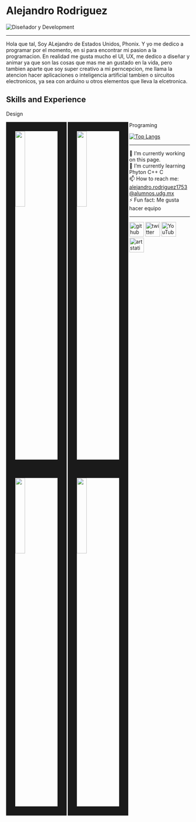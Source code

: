 # Alejandro Rodriguez


![Diseñador y Development](https://cdna.artstation.com/p/users/covers/002/696/776/default/498b33235984f953f6f58f1823985084.jpg?1655859082)
___

Hola que tal, Soy ALejandro de Estados Unidos, Phonix. Y yo me dedico a programar por el momento, en si para encontrar mi pasion a la programacion. En realidad me gusta mucho el UI, UX, me dedico a diseñar y animar ya que son las cosas que mas me an gustado en la vida, pero tambien aparte que soy super creativo a mi perncepcion, me llama la atencion hacer aplicaciones o inteligencia artificial tambien o sircuitos electronicos, ya sea con arduino u otros elementos que lleva la elcetronica.


## Skills and Experience

Design

<img align="left" width="23%" border="25%"  src="https://cdnb.artstation.com/p/assets/images/images/050/536/803/smaller_square/alle-studio-asset.jpg?1655106628" />

<img align="left" width="23%" border="25%"  src="https://cdnb.artstation.com/p/assets/images/images/048/866/859/smaller_square/alle-studio-asset.jpg?1651123798" />

<img align="left" width="23%" border="25%"  src="https://cdnb.artstation.com/p/assets/images/images/050/536/537/20220613023743/smaller_square/alle-studio-asset.jpg?1655105863" />

<img align="left" width="23%" border="25%"  src="https://cdnb.artstation.com/p/assets/covers/images/035/302/485/smaller_square/alle-studio-cover.jpg?1614627045" />



Programing


 [![Top Langs](https://github-readme-stats.vercel.app/api/top-langs/?username=AlejandroRLAS)](https://github.com/anuraghazra/github-readme-stats)

___

- 🔭 I’m currently working on this page. 
- 🌱 I’m currently learning Phyton C++ C 
- 📫 How to reach me: alejandro.rodriguez1753@alumnos.udg.mx 
- ⚡ Fun fact: Me gusta hacer equipo 

___

[<img src='https://cdn.jsdelivr.net/npm/simple-icons@3.0.1/icons/github.svg' alt='github' height='40'>](https://github.com/https://github.com/AlejandroRLAS)  [<img src='https://cdn.jsdelivr.net/npm/simple-icons@3.0.1/icons/twitter.svg' alt='twitter' height='40'>](https://twitter.com/https://twitter.com/ALEJAND25950275)  [<img src='https://cdn.jsdelivr.net/npm/simple-icons@3.0.1/icons/youtube.svg' alt='YouTube' height='40'>](https://www.youtube.com/channel/https://www.youtube.com/channel/UCb1e8y_PKAYFxSId35MyJbw)  [<img src='https://cdn.jsdelivr.net/npm/simple-icons@3.0.1/icons/artstation.svg' alt='artstation' height='40'>](https://www.artstation.com/likesupergamer1517)  



